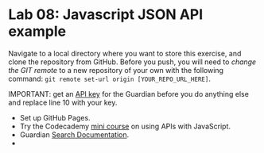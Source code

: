 # Lab 08: Javascript JSON API example

Navigate to a local directory where you want to store this exercise, and clone the repository from GitHub. Before you push, you will need to *change the GIT remote* to a new repository of your own with the following command: `git remote set-url origin [YOUR_REPO_URL_HERE]`.

IMPORTANT: get an [API key](http://open-platform.theguardian.com/access/) for the Guardian before you do anything else and replace line 10 with your key.


- Set up GitHub Pages.
- Try the Codecademy [mini course](https://www.codecademy.com/courses/javascript-beginner-en-EID4t/0/1?curriculum_id=50ecba3b57ff25277d00010a) on using APIs with JavaScript.
- Guardian [Search Documentation](http://open-platform.theguardian.com/documentation/search).
- 
